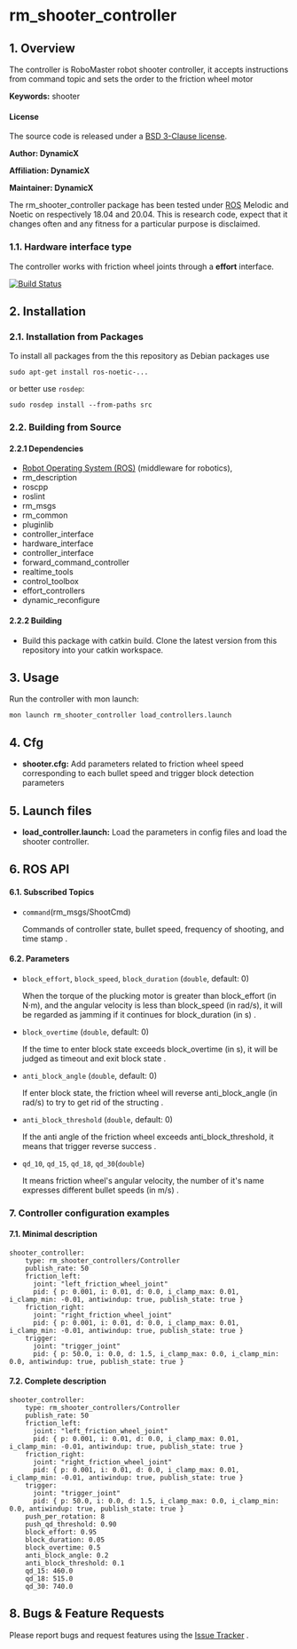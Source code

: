 # rm_shooter_controller

## 1. Overview

The controller is RoboMaster robot shooter controller, it accepts instructions from command topic and sets the order to the friction wheel motor

**Keywords:** shooter

#### License

The source code is released under a [BSD 3-Clause license]().

**Author: DynamicX**

**Affiliation: DynamicX**

**Maintainer: DynamicX**

The rm_shooter_controller package has been tested under [ROS](http://www.ros.org) Melodic and Noetic on respectively 18.04 and 20.04. This is research code, expect that it changes often and any fitness for a particular purpose is disclaimed.

### 1.1. Hardware interface type

The controller works with friction wheel joints through a **effort** interface.

[![Build Status](http://rsl-ci.ethz.ch/buildStatus/icon?job=ros_best_practices)](http://rsl-ci.ethz.ch/job/ros_best_practices/)

## 2. Installation

### 2.1. Installation from Packages

To install all packages from the this repository as Debian packages use

```plaintext
sudo apt-get install ros-noetic-...
```

or better use `rosdep`:

```
sudo rosdep install --from-paths src 
```

### 2.2. Building from Source

#### 2.2.1 Dependencies

- [Robot Operating System (ROS)](http://wiki.ros.org/) (middleware for robotics),
- rm_description
- roscpp
- roslint
- rm_msgs
- rm_common
- pluginlib
- controller_interface
- hardware_interface
- controller_interface
- forward_command_controller
- realtime_tools
- control_toolbox
- effort_controllers
- dynamic_reconfigure

#### 2.2.2 Building

+ Build this package with catkin build. Clone the latest version from this repository into your catkin workspace.

## 3. Usage

Run the controller with mon launch:

```
mon launch rm_shooter_controller load_controllers.launch
```

## 4. Cfg

+ **shooter.cfg:** Add parameters related to friction wheel speed corresponding to each bullet speed and trigger block detection parameters

## 5. Launch files

- **load_controller.launch:** Load the parameters in config files and load the shooter controller.

## 6. ROS API

#### 6.1. Subscribed Topics

* `command`(rm_msgs/ShootCmd)

  Commands of controller state, bullet speed, frequency of shooting, and time stamp .

#### 6.2. Parameters

* `block_effort`, `block_speed`, `block_duration` (`double`, default: 0)

  When the torque of the plucking motor is greater than block_effort (in N·m), and the angular velocity is less than block_speed (in rad/s), it will be regarded as jamming if it continues for block_duration (in s) .

* `block_overtime` (`double`, default: 0)

  If the time to enter block state exceeds block_overtime (in s), it will be judged as timeout and exit block state .

* `anti_block_angle` (`double`, default: 0)

  If enter block state, the friction wheel will reverse anti_block_angle (in rad/s) to try to get rid of the structing .

* `anti_block_threshold` (`double`, default: 0)

  If the anti angle of the friction wheel exceeds anti_block_threshold, it means that trigger reverse success .

* `qd_10`, `qd_15`, `qd_18`, `qd_30`(`double`)

  It means friction wheel's angular velocity, the number of it's name expresses different bullet speeds (in m/s) .


### 7. Controller configuration examples

#### 7.1. Minimal description

```
shooter_controller:
    type: rm_shooter_controllers/Controller
    publish_rate: 50
    friction_left:
      joint: "left_friction_wheel_joint"
      pid: { p: 0.001, i: 0.01, d: 0.0, i_clamp_max: 0.01, i_clamp_min: -0.01, antiwindup: true, publish_state: true }
    friction_right:
      joint: "right_friction_wheel_joint"
      pid: { p: 0.001, i: 0.01, d: 0.0, i_clamp_max: 0.01, i_clamp_min: -0.01, antiwindup: true, publish_state: true }
    trigger:
      joint: "trigger_joint"
      pid: { p: 50.0, i: 0.0, d: 1.5, i_clamp_max: 0.0, i_clamp_min: 0.0, antiwindup: true, publish_state: true }
```

#### 7.2. Complete description

```
shooter_controller:
    type: rm_shooter_controllers/Controller
    publish_rate: 50
    friction_left:
      joint: "left_friction_wheel_joint"
      pid: { p: 0.001, i: 0.01, d: 0.0, i_clamp_max: 0.01, i_clamp_min: -0.01, antiwindup: true, publish_state: true }
    friction_right:
      joint: "right_friction_wheel_joint"
      pid: { p: 0.001, i: 0.01, d: 0.0, i_clamp_max: 0.01, i_clamp_min: -0.01, antiwindup: true, publish_state: true }
    trigger:
      joint: "trigger_joint"
      pid: { p: 50.0, i: 0.0, d: 1.5, i_clamp_max: 0.0, i_clamp_min: 0.0, antiwindup: true, publish_state: true }
    push_per_rotation: 8
    push_qd_threshold: 0.90
    block_effort: 0.95
    block_duration: 0.05
    block_overtime: 0.5
    anti_block_angle: 0.2
    anti_block_threshold: 0.1
    qd_15: 460.0
    qd_18: 515.0
    qd_30: 740.0
```

## 8. Bugs & Feature Requests

Please report bugs and request features using the [Issue Tracker](https://github.com/gdut-dynamic-x/simple_chassis_controller/issues) .
